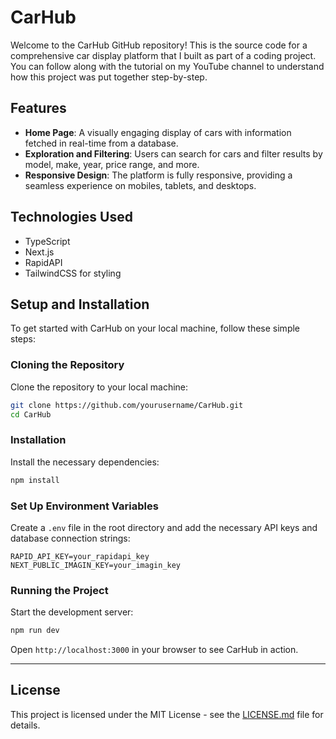 # CarHub

Welcome to the CarHub GitHub repository! This is the source code for a comprehensive car display platform that I built as part of a coding project. You can follow along with the tutorial on my YouTube channel to understand how this project was put together step-by-step.

## Features

- **Home Page**: A visually engaging display of cars with information fetched in real-time from a database.
- **Exploration and Filtering**: Users can search for cars and filter results by model, make, year, price range, and more.
- **Responsive Design**: The platform is fully responsive, providing a seamless experience on mobiles, tablets, and desktops.

## Technologies Used

- TypeScript
- Next.js
- RapidAPI
- TailwindCSS for styling

## Setup and Installation

To get started with CarHub on your local machine, follow these simple steps:


### Cloning the Repository

Clone the repository to your local machine:

```bash
git clone https://github.com/yourusername/CarHub.git
cd CarHub
```

### Installation

Install the necessary dependencies:

```bash
npm install
```

### Set Up Environment Variables

Create a `.env` file in the root directory and add the necessary API keys and database connection strings:

```env
RAPID_API_KEY=your_rapidapi_key
NEXT_PUBLIC_IMAGIN_KEY=your_imagin_key
```

### Running the Project

Start the development server:

```bash
npm run dev
```

Open `http://localhost:3000` in your browser to see CarHub in action.

---

## License

This project is licensed under the MIT License - see the [LICENSE.md](LICENSE) file for details.
```
